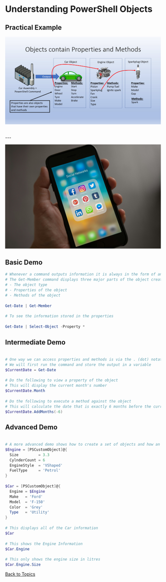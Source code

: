 # Understanding PowerShell Objects

## Practical Example

![ObjectPic](../pics/PSObjectLesson.jpg)

<BR>
---
<BR>

![CellPhone](../pics/cellphone.jpg)  


## Basic Demo

```PowerShell
# Whenever a command outputs information it is always in the form of an Object
# The Get-Member command displays three major parts of the object created by the Get-Date command:
# - The object type
# - Properties of the object
# - Methods of the object

Get-Date | Get-Member

# To see the information stored in the properties

Get-Date | Select-Object -Property *
```

## Intermediate Demo

```PowerShell

# One way we can access properties and methods is via the . (dot) notation
# We will first run the command and store the output in a variable
$CurrentDate = Get-Date

# Do the following to view a property of the object
# This will display the current month's number
$CurrentDate.Month

# Do the following to execute a method against the object 
# This will calculate the date that is exactly 6 months before the current date
$CurrentDate.AddMonths(-6)
```

## Advanced Demo

```PowerShell

# A more advanced demo shows how to create a set of objects and how an object can contain other objects
$Engine = [PSCustomObject]@{
  Size         = 3.3
  CylnderCount = 6
  EngineStyle  = 'VShaped'
  FuelType     = 'Petrol'
}

$Car = [PSCustomObject]@{
  Engine = $Engine
  Make   = 'Ford'
  Model  = 'F-150'
  Color  = 'Grey'
  Type   = 'Utility'
}

# This displays all of the Car information
$Car

# This shows the Engine Information
$Car.Engine

# This only shows the engine size in litres 
$Car.Engine.Size


```

[Back to Topics](../README.md#morning-session)
